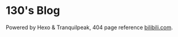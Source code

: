 # 130's Blog

Powered by Hexo & Tranquilpeak, 404 page reference [bilibili.com](http://bilibili.com).